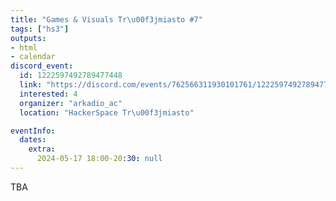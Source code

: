 ```yaml
---
title: "Games & Visuals Tr\u00f3jmiasto #7"
tags: ["hs3"]
outputs:
- html
- calendar
discord_event:
  id: 1222597492789477448
  link: "https://discord.com/events/762566311930101761/1222597492789477448"
  interested: 4
  organizer: "arkadio_ac"
  location: "HackerSpace Tr\u00f3jmiasto"

eventInfo:
  dates:
    extra:
      2024-05-17 18:00-20:30: null
---
```

TBA
